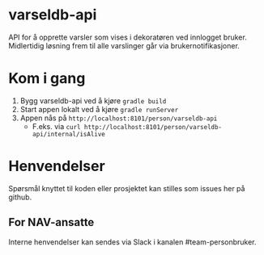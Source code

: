 # varseldb-api

API for å opprette varsler som vises i dekoratøren ved innlogget bruker. Midlertidig løsning frem til alle varslinger går via brukernotifikasjoner.

# Kom i gang
1. Bygg varseldb-api ved å kjøre `gradle build`
1. Start appen lokalt ved å kjøre `gradle runServer`
1. Appen nås på `http://localhost:8101/person/varseldb-api`
   * F.eks. via `curl http://localhost:8101/person/varseldb-api/internal/isAlive`

# Henvendelser

Spørsmål knyttet til koden eller prosjektet kan stilles som issues her på github.

## For NAV-ansatte

Interne henvendelser kan sendes via Slack i kanalen #team-personbruker.
